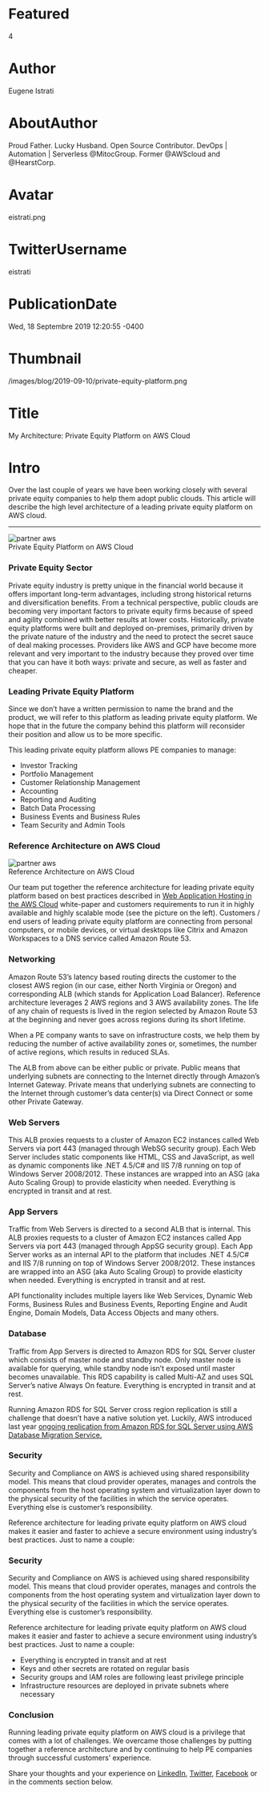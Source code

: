 # Featured
4

# Author
Eugene Istrati

# AboutAuthor
Proud Father. Lucky Husband. Open Source Contributor. DevOps | Automation | Serverless @MitocGroup. Former @AWScloud and @HearstCorp.

# Avatar
eistrati.png

# TwitterUsername
eistrati

# PublicationDate
Wed, 18 Septembre 2019 12:20:55 -0400

# Thumbnail
/images/blog/2019-09-10/private-equity-platform.png

# Title
My Architecture: Private Equity Platform on AWS Cloud

# Intro
Over the last couple of years we have been working closely with several private equity companies to help them adopt public clouds. This article will describe the high level architecture of a leading private equity platform on AWS cloud.

---

<div class="padd25px">
    <img src="/images/blog/2019-09-10/private-equity-platform.png" alt="partner aws" />
    <div class="center img-description">Private Equity Platform on AWS Cloud</div>
</div>

### Private Equity Sector

Private equity industry is pretty unique in the financial world because it offers important long-term advantages, including strong historical returns and diversification benefits. From a technical perspective, public clouds are becoming very important factors to private equity firms because of speed and agility combined with better results at lower costs.
Historically, private equity platforms were built and deployed on-premises, primarily driven by the private nature of the industry and the need to protect the secret sauce of deal making processes. Providers like AWS and GCP have become more relevant and very important to the industry because they proved over time that you can have it both ways: private and secure, as well as faster and cheaper.

### Leading Private Equity Platform

Since we don’t have a written permission to name the brand and the product, we will refer to this platform as leading private equity platform. We hope that in the future the company behind this platform will reconsider their position and allow us to be more specific.

This leading private equity platform allows PE companies to manage:

- Investor Tracking
- Portfolio Management
- Customer Relationship Management
- Accounting
- Reporting and Auditing
- Batch Data Processing
- Business Events and Business Rules
- Team Security and Admin Tools

### Reference Architecture on AWS Cloud

<div class="img-post-left">
    <img src="/images/blog/2019-09-10/reference-arch.png" alt="partner aws" />
    <div class="center img-description">Reference Architecture on AWS Cloud</div>
</div>

Our team put together the reference architecture for leading private equity platform based on best practices described in [Web Application Hosting in the AWS Cloud](https://d0.awsstatic.com/whitepapers/aws-web-hosting-best-practices.pdf) white-paper and customers requirements to run it in highly available and highly scalable mode (see the picture on the left).
Customers / end users of leading private equity platform are connecting from personal computers, or mobile devices, or virtual desktops like Citrix and Amazon Workspaces to a DNS service called Amazon Route 53.

### Networking

Amazon Route 53’s latency based routing directs the customer to the closest AWS region (in our case, either North Virginia or Oregon) and corresponding ALB (which stands for Application Load Balancer). Reference architecture leverages 2 AWS regions and 3 AWS availability zones. The life of any chain of requests is lived in the region selected by Amazon Route 53 at the beginning and never goes across regions during its short lifetime.

When a PE company wants to save on infrastructure costs, we help them by reducing the number of active availability zones or, sometimes, the number of active regions, which results in reduced SLAs.

The ALB from above can be either public or private. Public means that underlying subnets are connecting to the Internet directly through Amazon’s Internet Gateway. Private means that underlying subnets are connecting to the Internet through customer’s data center(s) via Direct Connect or some other Private Gateway.

### Web Servers

This ALB proxies requests to a cluster of Amazon EC2 instances called Web Servers via port 443 (managed through WebSG security group). Each Web Server includes static components like HTML, CSS and JavaScript, as well as dynamic components like .NET 4.5/C# and IIS 7/8 running on top of Windows Server 2008/2012. These instances are wrapped into an ASG (aka Auto Scaling Group) to provide elasticity when needed. Everything is encrypted in transit and at rest.

### App Servers

Traffic from Web Servers is directed to a second ALB that is internal. This ALB proxies requests to a cluster of Amazon EC2 instances called App Servers via port 443 (managed through AppSG security group). Each App Server works as an internal API to the platform that includes .NET 4.5/C# and IIS 7/8 running on top of Windows Server 2008/2012. These instances are wrapped into an ASG (aka Auto Scaling Group) to provide elasticity when needed. Everything is encrypted in transit and at rest.

API functionality includes multiple layers like Web Services, Dynamic Web Forms, Business Rules and Business Events, Reporting Engine and Audit Engine, Domain Models, Data Access Objects and many others.

### Database

Traffic from App Servers is directed to Amazon RDS for SQL Server cluster which consists of master node and standby node. Only master node is available for querying, while standby node isn’t exposed until master becomes unavailable. This RDS capability is called Multi-AZ and uses SQL Server’s native Always On feature. Everything is encrypted in transit and at rest.

Running Amazon RDS for SQL Server cross region replication is still a challenge that doesn’t have a native solution yet. Luckily, AWS introduced last year [ongoing replication from Amazon RDS for SQL Server using AWS Database Migration Service.](https://aws.amazon.com/blogs/database/introducing-ongoing-replication-from-amazon-rds-for-sql-server-using-aws-database-migration-service/)

### Security

Security and Compliance on AWS is achieved using shared responsibility model. This means that cloud provider operates, manages and controls the components from the host operating system and virtualization layer down to the physical security of the facilities in which the service operates. Everything else is customer’s responsibility.

Reference architecture for leading private equity platform on AWS cloud makes it easier and faster to achieve a secure environment using industry’s best practices. Just to name a couple:

### Security

Security and Compliance on AWS is achieved using shared responsibility model. This means that cloud provider operates, manages and controls the components from the host operating system and virtualization layer down to the physical security of the facilities in which the service operates. Everything else is customer’s responsibility.

Reference architecture for leading private equity platform on AWS cloud makes it easier and faster to achieve a secure environment using industry’s best practices. Just to name a couple:

- Everything is encrypted in transit and at rest
- Keys and other secrets are rotated on regular basis
- Security groups and IAM roles are following least privilege principle
- Infrastructure resources are deployed in private subnets where necessary

### Conclusion

Running leading private equity platform on AWS cloud is a privilege that comes with a lot of challenges. We overcame those challenges by putting together a reference architecture and by continuing to help PE companies through successful customers’ experience.

Share your thoughts and your experience on [LinkedIn](https://linkedin.com/company/mitoc-group), [Twitter](https://twitter.com/mitocgroup), [Facebook](https://facebook.com/mitocgroup) or in the comments section below.
